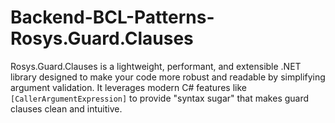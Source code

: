 # Backend-BCL-Patterns-Rosys.Guard.Clauses
Rosys.Guard.Clauses is a lightweight, performant, and extensible .NET library designed to make your code more robust and readable by simplifying argument validation. It leverages modern C# features like `[CallerArgumentExpression]` to provide "syntax sugar" that makes guard clauses clean and intuitive.
